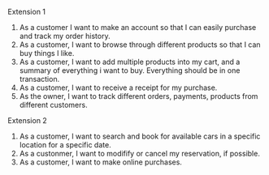 Extension 1

1. As a customer I want to make an account so that I can easily purchase and track my order history.
2. As a customer, I want to browse through different products so that I can buy things I like.
3. As a customer, I want to add multiple products into my cart, and a summary of everything i want to buy. Everything should be in one transaction.
4. As a customer, I want to receive a receipt for my purchase. 
5. As the owner, I want to track different orders, payments, products from different customers. 


Extension 2
1. As a customer, I want to search and book for available cars in a specific location for a specific date.
2. As a custonmer, I want to modifify or cancel my reservation, if possible.
3. As a customer, I want to make online purchases.

